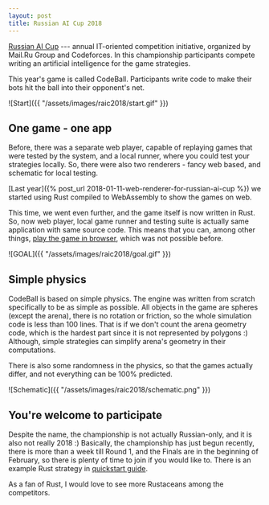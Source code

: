 ```yaml
---
layout: post
title: Russian AI Cup 2018
---
```


[Russian AI Cup](https://russianaicup.ru) --- annual IT-oriented competition initiative, organized by Mail.Ru Group and Codeforces.
In this championship participants compete writing an artificial intelligence for the game strategies.

This year's game is called CodeBall. Participants write code to make their bots hit the ball into their opponent's net.

![Start]({{ "/assets/images/raic2018/start.gif" }})

## One game - one app

Before, there was a separate web player, capable of replaying games that were tested by the system, and a local runner,
where you could test your strategies locally. So, there were also two renderers - fancy web based, and schematic for local testing.

[Last year]({% post_url 2018-01-11-web-renderer-for-russian-ai-cup %}) we started using Rust compiled to WebAssembly to show the games on web.

This time, we went even further, and the game itself is now written in Rust.
So, now web player, local game runner and testing suite is actually same application with same source code.
This means that you can, among other things, [play the game in browser](https://russianaicup.ru/play), which was not possible before.

![GOAL]({{ "/assets/images/raic2018/goal.gif" }})

## Simple physics

CodeBall is based on simple physics.
The engine was written from scratch specifically to be as simple as possible.
All objects in the game are spheres (except the arena), there is no rotation or friction,
so the whole simulation code is less than 100 lines.
That is if we don't count the arena geometry code, which is the hardest part since it is not represented by polygons :)
Although, simple strategies can simplify arena's geometry in their computations.

There is also some randomness in the physics, so that the games actually differ, and not everything can be 100% predicted.

![Schematic]({{ "/assets/images/raic2018/schematic.png" }})

## You're welcome to participate

Despite the name, the championship is not actually Russian-only, and it is also not really 2018 :)
Basically, the championship has just begun recently,
there is more than a week till Round 1, and the Finals are in the beginning of February,
so there is plenty of time to join if you would like to.
There is an example Rust strategy in [quickstart guide](https://russianaicup.ru/p/quick).

As a fan of Rust, I would love to see more Rustaceans among the competitors.